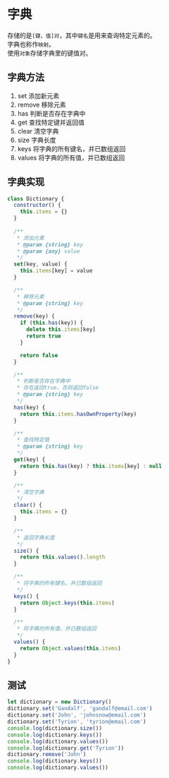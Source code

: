 # 字典
存储的是`[键，值]对`，其中`键名`是用来查询特定元素的。  
字典也称作`映射`。  
使用`对象`存储字典里的键值对。  

## 字典方法
1. set   添加新元素
2. remove    移除元素
3. has   判断是否存在字典中
4. get  查找特定键并返回值
5. clear  清空字典
6. size   字典长度
7. keys   将字典的所有键名，并已数组返回
8. values   将字典的所有值，并已数组返回

## 字典实现
```js
class Dictionary {
  constructor() {
    this.items = {}
  }
  
  /**
   * 添加元素
   * @param {string} key 
   * @param {any} value 
   */
  set(key, value) {
    this.items[key] = value
  }

  /**
   * 移除元素
   * @param {string} key 
   */
  remove(key) {
    if (this.has(key)) {
      delete this.items[key]
      return true
    }

    return false
  }

  /**
   * 判断是否存在字典中
   * 存在返回true，否则返回false
   * @param {string} key 
   */
  has(key) {
    return this.items.hasOwnProperty(key)
  }

  /**
   * 查找特定值
   * @param {string} key 
   */
  get(key) {
    return this.has(key) ? this.items[key] : null
  }

  /**
   * 清空字典
   */
  clear() {
    this.items = {}
  }

  /**
   * 返回字典长度
   */
  size() {
    return this.values().length
  }

  /**
   * 将字典的所有键名，并已数组返回
   */
  keys() {
    return Object.keys(this.items)
  }

  /**
   * 将字典的所有值，并已数组返回
   */
  values() {
    return Object.values(this.items)
  }
}
```

## 测试
```js
let dictionary = new Dictionary()
dictionary.set('Gandalf', 'gandalf@email.com')
dictionary.set('John', 'johnsnow@email.com')
dictionary.set('Tyrion', 'tyrion@email.com')
console.log(dictionary.size())
console.log(dictionary.keys())
console.log(dictionary.values())
console.log(dictionary.get('Tyrion'))
dictionary.remove('John')
console.log(dictionary.keys())
console.log(dictionary.values())
```